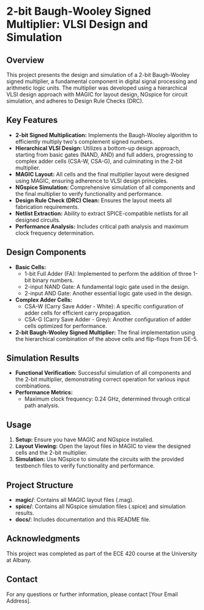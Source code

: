 # 2-bit Baugh-Wooley Signed Multiplier: VLSI Design and Simulation

## Overview

This project presents the design and simulation of a 2-bit Baugh-Wooley signed multiplier, a fundamental component in digital signal processing and arithmetic logic units. The multiplier was developed using a hierarchical VLSI design approach with MAGIC for layout design, NGspice for circuit simulation, and adheres to Design Rule Checks (DRC).

## Key Features

*   **2-bit Signed Multiplication:** Implements the Baugh-Wooley algorithm to efficiently multiply two's complement signed numbers.
*   **Hierarchical VLSI Design:** Utilizes a bottom-up design approach, starting from basic gates (NAND, AND) and full adders, progressing to complex adder cells (CSA-W, CSA-G), and culminating in the 2-bit multiplier.
*   **MAGIC Layout:** All cells and the final multiplier layout were designed using MAGIC, ensuring adherence to VLSI design principles.
*   **NGspice Simulation:** Comprehensive simulation of all components and the final multiplier to verify functionality and performance.
*   **Design Rule Check (DRC) Clean:** Ensures the layout meets all fabrication requirements.
*   **Netlist Extraction:** Ability to extract SPICE-compatible netlists for all designed circuits.
*   **Performance Analysis:** Includes critical path analysis and maximum clock frequency determination.

## Design Components

*   **Basic Cells:**
    *   1-bit Full Adder (FA): Implemented to perform the addition of three 1-bit binary numbers.
    *   2-input NAND Gate: A fundamental logic gate used in the design.
    *   2-input AND Gate: Another essential logic gate used in the design.
*   **Complex Adder Cells:**
    *   CSA-W (Carry Save Adder - White): A specific configuration of adder cells for efficient carry propagation.
    *   CSA-G (Carry Save Adder - Grey): Another configuration of adder cells optimized for performance.
*   **2-bit Baugh-Wooley Signed Multiplier:** The final implementation using the hierarchical combination of the above cells and flip-flops from DE-5.

## Simulation Results

*   **Functional Verification:** Successful simulation of all components and the 2-bit multiplier, demonstrating correct operation for various input combinations.
*   **Performance Metrics:**
    *   Maximum clock frequency: 0.24 GHz, determined through critical path analysis.

## Usage

1.  **Setup:** Ensure you have MAGIC and NGspice installed.
2.  **Layout Viewing:** Open the layout files in MAGIC to view the designed cells and the 2-bit multiplier.
3.  **Simulation:** Use NGspice to simulate the circuits with the provided testbench files to verify functionality and performance.

## Project Structure

*   **magic/**: Contains all MAGIC layout files (.mag).
*   **spice/**: Contains all NGspice simulation files (.spice) and simulation results.
*   **docs/**: Includes documentation and this README file.

## Acknowledgments

This project was completed as part of the ECE 420 course at the University at Albany.

## Contact

For any questions or further information, please contact [Your Email Address].
